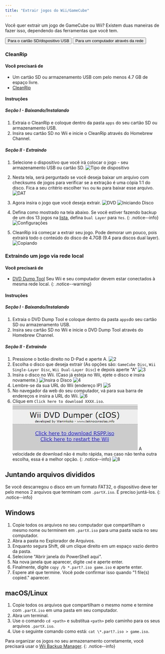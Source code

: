 ```yaml
---
title: "Extrair jogos do Wii/GameCube"
---
```


Você quer extrair um jogo de GameCube ou Wii? Existem duas maneiras de fazer isso, dependendo das ferramentas que você tem.

<button class="tablinks btn btn--large btn--primary" id="defaultOpen" onclick="openTab(event, 'cleanrip')">Para o cartão SD/dispositivo USB</button>
<button class="tablinks btn btn--large btn--info" onclick="openTab(event, 'dump-smb')">Para um computador através da rede</button>

<div id="cleanrip" class="blanktabcontent" markdown="1">

### CleanRip

#### Você precisará de

- Um cartão SD ou armazenamento USB com pelo menos 4.7 GB de espaço livre.
- [CleanRip](https://oscwii.org/library/app/cleanrip)

#### Instruções

##### Seção I - Baixando/Instalando

1. Extraia o CleanRip e coloque dentro da pasta `apps` do seu cartão SD ou armazenamento USB.
1. Insira seu cartão SD no Wii e inicie o CleanRip através do Homebrew Channel.

##### Seção II - Extraindo

1. Selecione o dispositivo que você irá colocar o jogo - seu armazenamento USB ou cartão SD. ![Tipo de dispositivo](/images/CleanRip/2.png)
1. Nesta tela, será perguntado se você deseja baixar um arquivo com checksums de jogos para verificar se a extração é uma cópia 1:1 do disco. Fica a seu critério escolher `Yes` ou `No` para baixar esse arquivo. ![DAT](/images/CleanRip/3.png)
1. Agora insira o jogo que você deseja extrair. ![DVD](/images/CleanRip/4.png) ![Iniciando Disco](/images/CleanRip/5.png)
1. Defina como mostrado na tela abaixo.
Se você estiver fazendo backup de um dos 13 jogos na [lista](https://wiki.dolphin-emu.org/index.php?title=Category:Dual_Layer_Disc_games), defina `Dual Layer` para `Yes`.
{: .notice--info}
![Configurações](/images/CleanRip/6.png)

1. CleanRip irá começar a extrair seu jogo. Pode demorar um pouco, pois extrairá todo o conteúdo do disco de 4.7GB (9.4 para discos dual layer). ![Copiando](/images/CleanRip/7.png)
</div>

<div id="dump-smb" class="blanktabcontent" markdown="1">

### Extraindo um jogo via rede local

#### Você precisará de

- [DVD Dump Tool](/assets/files/DVDDumpTool.zip)
Seu Wii e seu computador devem estar conectados à mesma rede local.
{: .notice--warning}

#### Instruções

##### Seção I - Baixando/Instalando

1. Extraia o DVD Dump Tool e coloque dentro da pasta `apps`do seu cartão SD ou armazenamento USB.
1. Insira seu cartão SD no Wii e inicie o DVD Dump Tool através do Homebrew Channel.

##### Seção II - Extraindo

1. Pressione o botão direito no D-Pad e aperte A. ![2](/images/DumpDiscs_LAN/2.png)
1. Escolha o disco que deseja extrair (As opções são: `GameCube Disc`, `Wii Single-Layer Disc`, `Wii Dual-Layer Disc`) e depois aperte "A" ![3](/images/DumpDiscs_LAN/3.png)
1. Insira o disco no Wii. (Caso já esteja no Wii, ejete o disco e insira novamente.) ![Insira o Disco](/images/DumpDiscs_LAN/insertthedisc.jpg) ![4](/images/DumpDiscs_LAN/4.png)
1. Lembre-se da sua URL do Wii (endereço IP) ![5](/images/DumpDiscs_LAN/5.png)
1. No navegador da web do seu computador, vá para sua barra de endereços e insira a URL do Wii. ![6](/images/DumpDiscs_LAN/6.png)
1. Clique em `Click here to download XXXX.iso`. ![7](/images/DumpDiscs_LAN/7.jpg)
A velocidade de download não é muito rápida, mas caso não tenha outra escolha, essa é a melhor opção.
{: .notice--info}
![8](/images/DumpDiscs_LAN/8.PNG)
</div>

## Juntando arquivos divididos

Se você descarregou o disco em um formato FAT32, o dispositivo deve ter pelo menos 2 arquivos que terminam com `.partX.iso`. É preciso juntá-los.
{: .notice--info}

## Windows

1. Copie todos os arquivos no seu computador que compartilham o mesmo nome ou terminem em `.partX.iso` para uma pasta vazia no seu computador.
1. Abra a pasta no Explorador de Arquivos.
1. Enquanto segura Shift, dê um clique direito em um espaço vazio dentro da pasta.
1. Selecione "Abrir janela do PowerShell aqui".
1. Na nova janela que aparecer, digite `cmd` e aperte enter.
1. Finalmente, digite `copy /b *.part?.iso game.iso` e aperte enter.
1. Espere até que termine. Você pode confirmar isso quando "1 file(s) copied." aparecer.

## macOS/Linux

1.  Copie todos os arquivos que compartilham o mesmo nome e termine com `.partX.iso` em uma pasta em seu computador.
1.  Abra um terminal.
1.  Use o comando `cd <path>` e substitua `<path>` pelo caminho para os seus arquivos `.partX.iso`.
1.  Use o seguinte comando como está: `cat \*.part?.iso > game.iso`.

Para organizar os jogos no seu armazenamento corretamente, você precisará usar o [Wii Backup Manager](wiibackupmanager).
{: .notice--info}

<script>
    let tabcontent = document.getElementsByClassName("blanktabcontent");
    let tablinks = document.getElementsByClassName("tablinks");

    for (e of tabcontent) element.style.display = "none";

    function openTab(evt, tabName) {
        let element;

        for (element of tabcontent) {
            element.style.display = "none";
        }

        for (element of tablinks) {
            element.className = element.className.replace("btn--primary", "btn--info");
            if (!element.className.includes('btn--info'))
                element.className += " btn--info";
        }

        document.getElementById(tabName).style.display = "block";
        evt.currentTarget.className = evt.currentTarget.className.replace("btn--info", "btn--primary");
    }

    // Get the element with id="defaultOpen" and click on it
    document.getElementById("defaultOpen").click();
</script>
